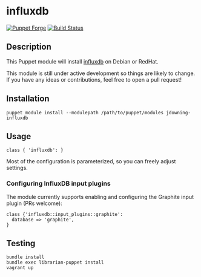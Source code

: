 # influxdb

[![Puppet Forge](http://img.shields.io/puppetforge/v/jdowning/influxdb.svg)](https://forge.puppetlabs.com/jdowning/influxdb) [![Build Status](https://travis-ci.org/justindowning/puppet-influxdb.png)](https://travis-ci.org/justindowning/puppet-influxdb)

## Description

This Puppet module will install [influxdb](https://influxdb.org) on Debian or RedHat.

This module is still under active development so things are likely to change. If
you have any ideas or contributions, feel free to open a pull request!

## Installation

`puppet module install --modulepath /path/to/puppet/modules jdowning-influxdb`

## Usage

`class { 'influxdb': }`

Most of the configuration is parameterized, so you can freely adjust settings.

### Configuring InfluxDB input plugins

The module currently supports enabling and configuring the Graphite input plugin (PRs welcome):

```
class {'influxdb::input_plugins::graphite':
  database => 'graphite',
}
```

## Testing

```
bundle install
bundle exec librarian-puppet install
vagrant up
```
